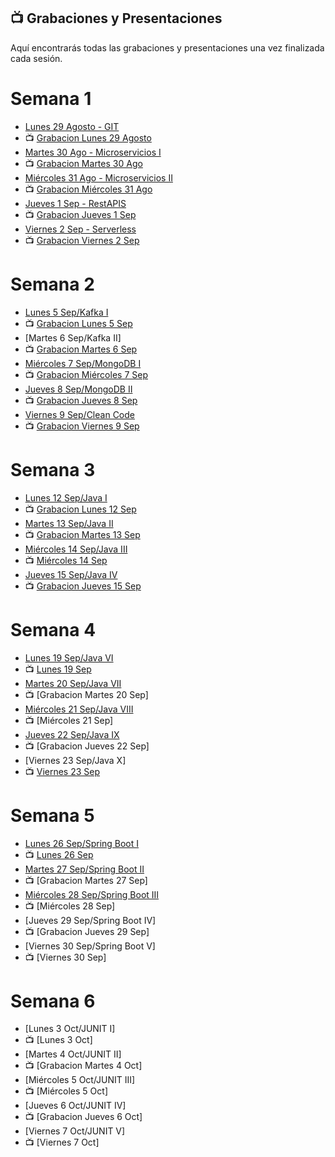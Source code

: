 ## 📺 Grabaciones y Presentaciones
Aquí encontrarás todas las grabaciones y presentaciones una vez finalizada cada sesión.

# Semana 1
- [Lunes 29 Agosto - GIT](https://drive.google.com/file/d/1_8IvmSu4LQeKWfdeZWZ2N-awlzkzL3PB/view?usp=sharing)
- 📺 [Grabacion Lunes 29 Agosto](https://drive.google.com/file/d/1Bn4dx9wmRW4nHjMDri_cLIsjuvqJYIOl/view?usp=sharing)
- [Martes 30 Ago - Microservicios I](https://drive.google.com/file/d/1FLXT26CZvrmMA8QgOZIslYWPFAijBZoR/view?usp=sharing)
- 📺 [Grabacion Martes 30 Ago](https://drive.google.com/file/d/1RmlfJ3kJwqWdpxLs9ez_rogsEULsomsT/view?usp=sharing)
- [Miércoles 31 Ago - Microservicios II](https://drive.google.com/file/d/1FLXT26CZvrmMA8QgOZIslYWPFAijBZoR/view?usp=sharing)
- 📺 [Grabacion Miércoles 31 Ago](https://drive.google.com/file/d/1P9yOxAuO0ICVepcYx5QtyOlNkr8HokEw/view?usp=sharing)
- [Jueves 1 Sep - RestAPIS](https://drive.google.com/file/d/1tavRzBdVIsECrnyB3_JEmTWcMZSV8fRm/view?usp=sharing)
- 📺 [Grabacion Jueves 1 Sep](https://drive.google.com/file/d/1NJPYc0Tz0epoVn3oY-1EhF7UXTO2B6_8/view?usp=sharing)
- [Viernes 2 Sep - Serverless](https://drive.google.com/file/d/1u9Xd8SnqGWnI-ZYZSeX97uNTVajE_lk-/view?usp=sharing)
- 📺 [Grabacion Viernes 2 Sep](https://drive.google.com/file/d/1dbQLH7TXdFLvPTr3Y6I1nkAexKMGivmS/view?usp=sharing)

# Semana 2
- [Lunes 5 Sep/Kafka I](https://drive.google.com/file/d/1SARKWTg_4_gFFomos9PsOTOUUwmfiVF9/view?usp=sharing)
- 📺 [Grabacion Lunes 5 Sep](https://drive.google.com/file/d/1u5IXK8yrF5wM-EyXxdG8ez7_r-nsBtu6/view?usp=sharing)
- [Martes 6 Sep/Kafka II]
- 📺 [Grabacion Martes 6 Sep](https://drive.google.com/file/d/1rc8I5prIeLWbk6NkB2jR6dxl24lQDs8f/view?usp=sharing)
- [Miércoles 7 Sep/MongoDB I](https://drive.google.com/file/d/1k1z-d4NDT-JLexr5aDWUh7lxQvMRHcpI/view?usp=sharing)
- 📺 [Grabacion Miércoles 7 Sep](https://drive.google.com/file/d/1BHnziMTL7Y8fCAY1Zjp7qo-LypAIN5fM/view?usp=sharing)
- [Jueves 8 Sep/MongoDB II](https://drive.google.com/file/d/17V-G4R7STZQAWfIw6oxpBUnetZJVUCdp/view?usp=sharing)
- 📺 [Grabacion Jueves 8 Sep](https://drive.google.com/file/d/1EhESoYcEOHYJLo2aC03hi-5ifLMZCSej/view?usp=sharing)
- [Viernes 9 Sep/Clean Code](https://drive.google.com/file/d/1e_ZxYahEZwA77896Jc64ZeGClnF5H2tb/view?usp=sharing)
- 📺 [Grabacion Viernes 9 Sep](https://drive.google.com/file/d/1lH2K-t-ufJF1BHgiRCZhAwcE-YBABcNI/view?usp=sharing)

# Semana 3
- [Lunes 12 Sep/Java I](https://drive.google.com/file/d/11SlfwloDlvcFRLEwzsIauSkz8gUqipk1/view?usp=sharing)
- 📺 [Grabacion Lunes 12 Sep](https://drive.google.com/file/d/1qTAfLVtMNNUUtxaEM7BsR3ZE81RwiSfu/view?usp=sharing)
- [Martes 13 Sep/Java II](https://drive.google.com/file/d/1IOwSI4Rd4WKGBuPWY9Vwqt_wZUwvIJJL/view?usp=sharing)
- 📺 [Grabacion Martes 13 Sep](https://drive.google.com/file/d/1yi0rSdZOUzKczLKhUaO2q3UVISNNYO79/view?usp=sharing)
- [Miércoles 14 Sep/Java III](https://drive.google.com/file/d/1AF4P6Lt-Nz2MCn51iE9i0C2WWpwtDCIa/view?usp=sharing)
- 📺 [Miércoles 14 Sep](https://drive.google.com/file/d/1poTpD6wSberqYySWREbv0Pf4AVw5Pcum/view?usp=sharing)
- [Jueves 15 Sep/Java IV](https://drive.google.com/file/d/1t76rDsiiRjKvib1hzYxi2UMDdzZa3rfB/view?usp=sharing)
- 📺 [Grabacion Jueves 15 Sep](https://drive.google.com/file/d/1nqfQvmoGXr_OSTbS06UsQmrPLDa0ssgv/view?usp=sharing)


# Semana 4
- [Lunes 19 Sep/Java VI](https://drive.google.com/file/d/1t3_gZphbF_Q0ey_wzJteAso_SBA0BgM0/view?usp=sharing)
- 📺 [Lunes 19 Sep](https://drive.google.com/file/d/1Zovq1OVWmLrMwKU7RMa1JVvz7cTgz_8g/view?usp=sharing)
- [Martes 20 Sep/Java VII](https://drive.google.com/file/d/1dCG-dtgnpMLE6dqOVQzZFzjj1zMj0z09/view?usp=sharing)
- 📺 [Grabacion Martes 20 Sep]
- [Miércoles 21 Sep/Java VIII](https://drive.google.com/file/d/1ZzU6p-VI0PfHyBACaldkqd3zmrbLK4Un/view?usp=sharing)
- 📺 [Miércoles 21 Sep]
- [Jueves 22 Sep/Java IX](https://drive.google.com/file/d/1YUK2ywFjnYR24BYMKlajvPteyKBAFjTc/view?usp=sharing)
- 📺 [Grabacion Jueves 22 Sep]
- [Viernes 23 Sep/Java X]
- 📺 [Viernes 23 Sep](https://drive.google.com/file/d/1Pd_mKSqhxWo5Adl2TgbeFWH60X5GFOd-/view?usp=sharing)

# Semana 5
- [Lunes 26 Sep/Spring Boot I](https://drive.google.com/file/d/1FXQEsawH-cdwd3B4hQm7wE8SsDva9u_1/view?usp=sharing)
- 📺 [Lunes 26 Sep](https://drive.google.com/file/d/1NXrc5KZrl0OYhtISBVLr-ckvyR-nEFi_/view?usp=sharing)
- [Martes 27 Sep/Spring Boot II](https://drive.google.com/file/d/16cBZwQsYYPwWkoCLSg6l_96xmQZbtBEi/view?usp=sharing)
- 📺 [Grabacion Martes 27 Sep]
- [Miércoles 28 Sep/Spring Boot III](https://drive.google.com/drive/u/0/folders/1KzCAnYy7WbVWB-uPdE8uw8wwFkHkQXI6)
- 📺 [Miércoles 28 Sep]
- [Jueves 29 Sep/Spring Boot IV]
- 📺 [Grabacion Jueves 29 Sep]
- [Viernes 30 Sep/Spring Boot V]
- 📺 [Viernes 30 Sep]

# Semana 6
- [Lunes 3 Oct/JUNIT I]
- 📺 [Lunes 3 Oct]
- [Martes 4 Oct/JUNIT II]
- 📺 [Grabacion Martes 4 Oct]
- [Miércoles 5 Oct/JUNIT III]
- 📺 [Miércoles 5 Oct]
- [Jueves 6 Oct/JUNIT IV]
- 📺 [Grabacion Jueves 6 Oct]
- [Viernes 7 Oct/JUNIT V]
- 📺 [Viernes 7 Oct]


